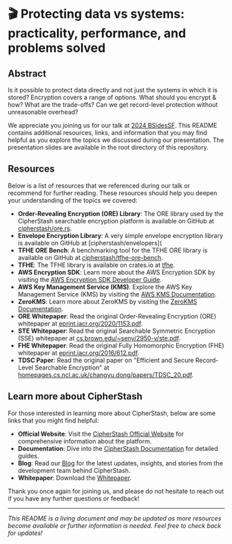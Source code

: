 # 🎬 Protecting data vs systems: practicality, performance, and problems solved

## Abstract

Is it possible to protect data directly and not just the systems in which it is stored? Encryption covers a range of options. What should you encrypt & how? What are the trade-offs? Can we get record-level protection without unreasonable overhead?

We appreciate you joining us for our talk at [2024 BSidesSF](https://bsidessf.org/). This README contains additional resources, links, and information that you may find helpful as you explore the topics we discussed during our presentation. The presentation slides are available in the root directory of this repository.

## Resources

Below is a list of resources that we referenced during our talk or recommend for further reading. These resources should help you deepen your understanding of the topics we covered:

- **Order-Revealing Encryption (ORE) Library**: The ORE library used by the CipherStash searchable encryption platform is available on GitHub at [cipherstash/ore.rs](https://github.com/cipherstash/ore.rs).
- **Envelope Encryption Library**: A very simple envelope encryption library is available on GitHub at [cipherstash/envelopers](
- **TFHE ORE Bench**: A benchmarking tool for the TFHE ORE library is available on GitHub at [cipherstash/tfhe-ore-bench](https://github.com/cipherstash/tfhe-ore-bench).
- **TFHE**: The TFHE library is available on crates.io at [tfhe](https://crates.io/crates/tfhe).
- **AWS Encryption SDK**: Learn more about the AWS Encryption SDK by visiting the [AWS Encryption SDK Developer Guide](https://docs.aws.amazon.com/encryption-sdk/latest/developer-guide/introduction.html).
- **AWS Key Management Service (KMS)**: Explore the AWS Key Management Service (KMS) by visiting the [AWS KMS Documentation](https://docs.aws.amazon.com/kms/).
- **ZeroKMS**: Learn more about ZeroKMS by visiting the [ZeroKMS Documentation](https://cipherstash.com/docs/concepts/zero-trust-key-management).
- **ORE Whitepaper**: Read the original Order-Revealing Encryption (ORE) whitepaper at [eprint.iacr.org/2020/1153.pdf](https://eprint.iacr.org/2020/1153.pdf).
- **STE Whitepaper**: Read the original Searchable Symmetric Encryption (SSE) whitepaper at [cs.brown.edu/~seny/2950-v/ste.pdf](https://cs.brown.edu/~seny/2950-v/ste.pdf).
- **FHE Whitepaper**: Read the original Fully Homomorphic Encryption (FHE) whitepaper at [eprint.iacr.org/2016/612.pdf](https://eprint.iacr.org/2016/612.pdf).
- **TDSC Paper**: Read the original paper on "Efficient and Secure Record-Level Searchable Encryption" at [homepages.cs.ncl.ac.uk/changyu.dong/papers/TDSC_20.pdf](http://homepages.cs.ncl.ac.uk/changyu.dong/papers/TDSC_20.pdf).

## Learn more about CipherStash

For those interested in learning more about CipherStash, below are some links that you might find helpful:

- **Official Website**: Visit the [CipherStash Official Website](https://cipherstash.com) for comprehensive information about the platform.
- **Documentation**: Dive into the [CipherStash Documentation](https://cipherstash.com/docs) for detailed guides.
- **Blog**: Read our [Blog](https://cipherstash.com/blog) for the latest updates, insights, and stories from the development team behind CipherStash.
- **Whitepaper**: Download the [Whitepaper](https://cipherstash.com/whitepaper).

Thank you once again for joining us, and please do not hesitate to reach out if you have any further questions or feedback!

---

*This README is a living document and may be updated as more resources become available or further information is needed. Feel free to check back for updates!*
